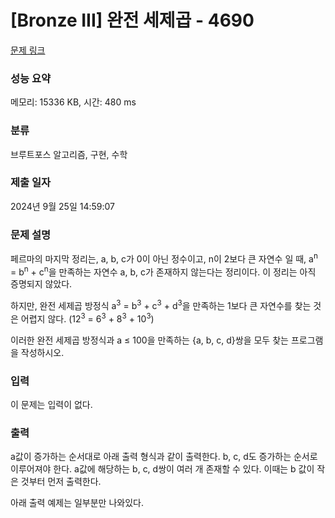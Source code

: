 # [Bronze III] 완전 세제곱 - 4690 

[문제 링크](https://www.acmicpc.net/problem/4690) 

### 성능 요약

메모리: 15336 KB, 시간: 480 ms

### 분류

브루트포스 알고리즘, 구현, 수학

### 제출 일자

2024년 9월 25일 14:59:07

### 문제 설명

<p>페르마의 마지막 정리는, a, b, c가 0이 아닌 정수이고, n이 2보다 큰 자연수 일 때, a<sup>n</sup> = b<sup>n</sup> + c<sup>n</sup>을 만족하는 자연수 a, b, c가 존재하지 않는다는 정리이다. 이 정리는 아직 증명되지 않았다.</p>

<p>하지만, 완전 세제곱 방정식 a<sup>3</sup> = b<sup>3</sup> + c<sup>3</sup> + d<sup>3</sup>을 만족하는 1보다 큰 자연수를 찾는 것은 어렵지 않다. (12<sup>3</sup> = 6<sup>3</sup> + 8<sup>3</sup> + 10<sup>3</sup>)</p>

<p>이러한 완전 세제곱 방정식과 a ≤ 100을 만족하는 {a, b, c, d}쌍을 모두 찾는 프로그램을 작성하시오.</p>

### 입력 

 <p>이 문제는 입력이 없다.</p>

### 출력 

 <p>a값이 증가하는 순서대로 아래 출력 형식과 같이 출력한다. b, c, d도 증가하는 순서로 이루어져야 한다. a값에 해당하는 b, c, d쌍이 여러 개 존재할 수 있다. 이때는 b 값이 작은 것부터 먼저 출력한다.</p>

<p>아래 출력 예제는 일부분만 나와있다.</p>

